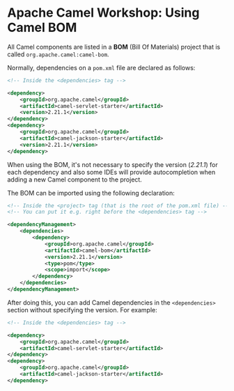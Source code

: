 # Apache Camel Workshop: Using Camel BOM

All Camel components are listed in a **BOM** (Bill Of Materials) project that is called
`org.apache.camel:camel-bom`.

Normally, dependencies on a `pom.xml` file are declared as follows: 

```xml
<!-- Inside the <dependencies> tag -->

<dependency>
    <groupId>org.apache.camel</groupId>
    <artifactId>camel-servlet-starter</artifactId>
    <version>2.21.1</version>
</dependency>
<dependency>
    <groupId>org.apache.camel</groupId>
    <artifactId>camel-jackson-starter</artifactId>
    <version>2.21.1</version>
</dependency>
```

When using the BOM, it's not necessary to specify the version (*2.21.1*) for each dependency and 
also some IDEs will provide autocompletion when adding a new Camel component to the project.

The BOM can be imported using the following declaration:

```xml
<!-- Inside the <project> tag (that is the root of the pom.xml file) -->
<!-- You can put it e.g. right before the <dependencies> tag -->

<dependencyManagement>
    <dependencies>
        <dependency>
            <groupId>org.apache.camel</groupId>
            <artifactId>camel-bom</artifactId>
            <version>2.21.1</version>
            <type>pom</type>
            <scope>import</scope>
        </dependency>
    </dependencies>
</dependencyManagement>
``` 

After doing this, you can add Camel dependencies in the `<dependencies>` section without specifying the version.
For example:

```xml
<!-- Inside the <dependencies> tag -->

<dependency>
    <groupId>org.apache.camel</groupId>
    <artifactId>camel-servlet-starter</artifactId>
</dependency>
<dependency>
    <groupId>org.apache.camel</groupId>
    <artifactId>camel-jackson-starter</artifactId>
</dependency>
```

